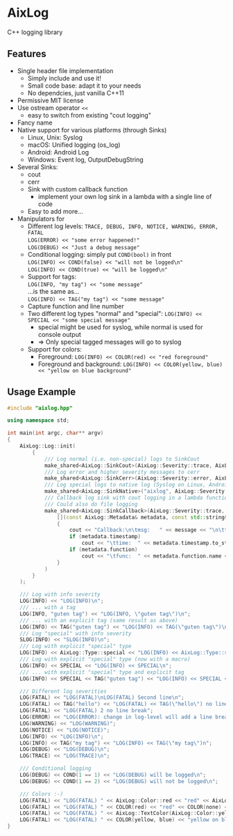 # AixLog

C++ logging library

## Features
* Single header file implementation
  * Simply include and use it!
  * Small code base: adapt it to your needs
  * No dependcies, just vanilla C++11
* Permissive MIT license
* Use ostream operator `<<`
  * easy to switch from existing "cout logging"
* Fancy name
* Native support for various platforms (through Sinks)
  * Linux, Unix: Syslog
  * macOS: Unified logging (os_log)
  * Android: Android Log
  * Windows: Event log, OutputDebugString
* Several Sinks:
  * cout
  * cerr
  * Sink with custom callback function
    * implement your own log sink in a lambda with a single line of code
  * Easy to add more...
* Manipulators for
  * Different log levels: `TRACE, DEBUG, INFO, NOTICE, WARNING, ERROR, FATAL`  
    `LOG(ERROR) << "some error happened!"`  
    `LOG(DEBUG) << "Just a debug message"`
  * Conditional logging: simply put `COND(bool)` in front   
    `LOG(INFO) << COND(false) << "will not be logged\n"`  
    `LOG(INFO) << COND(true) << "will be logged\n"`
  * Support for tags:  
    `LOG(INFO, "my tag") << "some message"`  
    ...is the same as...  
    `LOG(INFO) << TAG("my tag") << "some message"`
  * Capture function and line number
  * Two different log types "normal" and "special": `LOG(INFO) << SPECIAL << "some special message"`
    * special might be used for syslog, while normal is used for console output
    * => Only special tagged messages will go to syslog
  * Support for colors:
    * Foreground: `LOG(INFO) << COLOR(red) << "red foreground"`
    * Foreground and background: `LOG(INFO) << COLOR(yellow, blue) << "yellow on blue background"`

## Usage Example
```c++
#include "aixlog.hpp"

using namespace std;

int main(int argc, char** argv)
{
	AixLog::Log::init(
		{
			/// Log normal (i.e. non-special) logs to SinkCout
			make_shared<AixLog::SinkCout>(AixLog::Severity::trace, AixLog::Type::normal, "cout: %Y-%m-%d %H-%M-%S.#ms [#severity] (#tag) #message"),
			/// Log error and higher severity messages to cerr
			make_shared<AixLog::SinkCerr>(AixLog::Severity::error, AixLog::Type::all, "cerr: %Y-%m-%d %H-%M-%S.#ms [#severity] (#tag)"),
			/// Log special logs to native log (Syslog on Linux, Android Log on Android, EventLog on Windows, Unified logging on Apple)
			make_shared<AixLog::SinkNative>("aixlog", AixLog::Severity::trace, AixLog::Type::special),
			/// Callback log sink with cout logging in a lambda function
			/// Could also do file logging
			make_shared<AixLog::SinkCallback>(AixLog::Severity::trace, AixLog::Type::all, 
				[](const AixLog::Metadata& metadata, const std::string& message)
				{
					cout << "Callback:\n\tmsg:   " << message << "\n\ttag:   " << metadata.tag.text << "\n\tsever: " << AixLog::Log::to_string(metadata.severity) << " (" << (int)metadata.severity << ")\n\ttype:  " << (metadata.type == AixLog::Type::normal?"normal":"special") << "\n";
					if (metadata.timestamp)
						cout << "\ttime:  " << metadata.timestamp.to_string() << "\n";
					if (metadata.function)
						cout << "\tfunc:  " << metadata.function.name << "\n\tline:  " << metadata.function.line << "\n\tfile:  " << metadata.function.file << "\n";
				}
			)
		}
	);

	/// Log with info severity
	LOG(INFO) << "LOG(INFO)\n";
	/// ... with a tag
	LOG(INFO, "guten tag") << "LOG(INFO, \"guten tag\")\n";
	/// ... with an explicit tag (same result as above)
	LOG(INFO) << TAG("guten tag") << "LOG(INFO) << TAG(\"guten tag\")\n";
	/// Log "special" with info severity
	SLOG(INFO) << "SLOG(INFO)\n";
	/// Log with explicit "special" type
	LOG(INFO) << AixLog::Type::special << "LOG(INFO) << AixLog::Type::special\n";
	/// Log with explicit "special" type (now with a macro)
	LOG(INFO) << SPECIAL << "LOG(INFO) << SPECIAL\n";
	/// ... with explicit "special" type and explicit tag
	LOG(INFO) << SPECIAL << TAG("guten tag") << "LOG(INFO) << SPECIAL << TAG(\"guten tag\")\n";

	/// Different log severities
	LOG(FATAL) << "LOG(FATAL)\nLOG(FATAL) Second line\n";
	LOG(FATAL) << TAG("hello") << "LOG(FATAL) << TAG(\"hello\") no line break";
	LOG(FATAL) << "LOG(FATAL) 2 no line break";
	LOG(ERROR) << "LOG(ERROR): change in log-level will add a line break";
	LOG(WARNING) << "LOG(WARNING)";
	LOG(NOTICE) << "LOG(NOTICE)";
	LOG(INFO) << "LOG(INFO)\n";
	LOG(INFO) << TAG("my tag") << "LOG(INFO) << TAG(\"my tag\")n";
	LOG(DEBUG) << "LOG(DEBUG)\n";
	LOG(TRACE) << "LOG(TRACE)\n";

	/// Conditional logging
	LOG(DEBUG) << COND(1 == 1) << "LOG(DEBUG) will be logged\n";
	LOG(DEBUG) << COND(1 == 2) << "LOG(DEBUG) will not be logged\n";

	/// Colors :-)
	LOG(FATAL) << "LOG(FATAL) " << AixLog::Color::red << "red" << AixLog::Color::none << ", default color\n";
	LOG(FATAL) << "LOG(FATAL) " << COLOR(red) << "red" << COLOR(none) << ", default color (using macros)\n";
	LOG(FATAL) << "LOG(FATAL) " << AixLog::TextColor(AixLog::Color::yellow, AixLog::Color::blue) << "yellow on blue background" << AixLog::Color::none << ", default color\n";
	LOG(FATAL) << "LOG(FATAL) " << COLOR(yellow, blue) << "yellow on blue background" << COLOR(none) << ", default color (using macros)\n";
}
```
